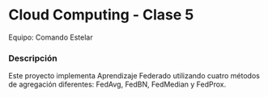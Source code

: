 # Cloud Computing - Clase 5
Equipo: Comando Estelar

### Descripción
Este proyecto implementa Aprendizaje Federado utilizando cuatro métodos de agregación diferentes: FedAvg, FedBN, FedMedian y FedProx.

### 
